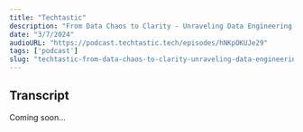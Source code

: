 ```yaml
---
title: "Techtastic"
description: "From Data Chaos to Clarity - Unraveling Data Engineering with Blake Burch"
date: "3/7/2024"
audioURL: "https://podcast.techtastic.tech/episodes/hNKpOKUJe29"
tags: ['podcast']
slug: "techtastic-from-data-chaos-to-clarity-unraveling-data-engineering-with-blake-burch"
---
```


## Transcript
Coming soon...
